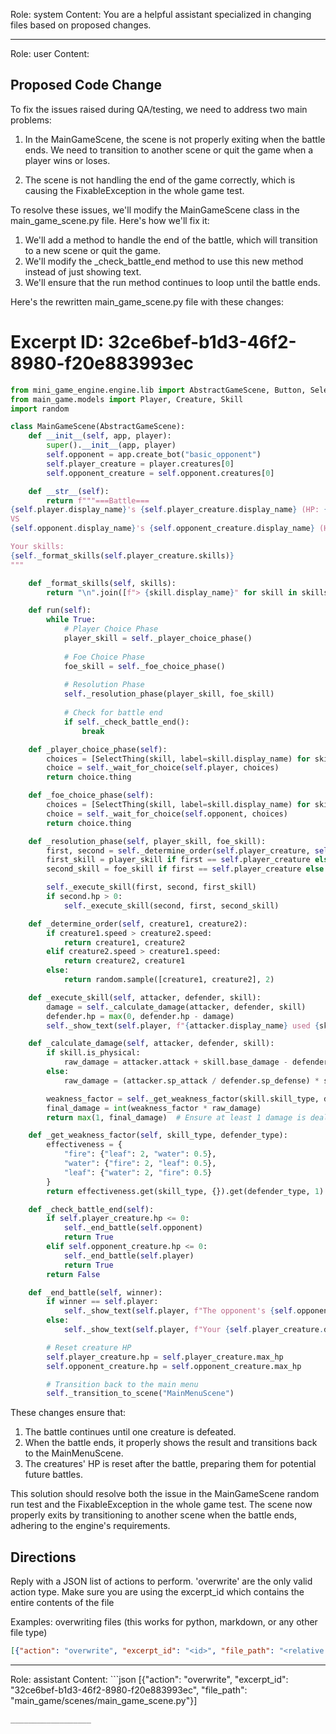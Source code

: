 Role: system
Content: You are a helpful assistant specialized in changing files based on proposed changes.
__________________
Role: user
Content: 
## Proposed Code Change
To fix the issues raised during QA/testing, we need to address two main problems:

1. In the MainGameScene, the scene is not properly exiting when the battle ends. We need to transition to another scene or quit the game when a player wins or loses.

2. The scene is not handling the end of the game correctly, which is causing the FixableException in the whole game test.

To resolve these issues, we'll modify the MainGameScene class in the main_game_scene.py file. Here's how we'll fix it:

1. We'll add a method to handle the end of the battle, which will transition to a new scene or quit the game.
2. We'll modify the _check_battle_end method to use this new method instead of just showing text.
3. We'll ensure that the run method continues to loop until the battle ends.

Here's the rewritten main_game_scene.py file with these changes:

# Excerpt ID: 32ce6bef-b1d3-46f2-8980-f20e883993ec
```python main_game/scenes/main_game_scene.py
from mini_game_engine.engine.lib import AbstractGameScene, Button, SelectThing
from main_game.models import Player, Creature, Skill
import random

class MainGameScene(AbstractGameScene):
    def __init__(self, app, player):
        super().__init__(app, player)
        self.opponent = app.create_bot("basic_opponent")
        self.player_creature = player.creatures[0]
        self.opponent_creature = self.opponent.creatures[0]

    def __str__(self):
        return f"""===Battle===
{self.player.display_name}'s {self.player_creature.display_name} (HP: {self.player_creature.hp}/{self.player_creature.max_hp})
VS
{self.opponent.display_name}'s {self.opponent_creature.display_name} (HP: {self.opponent_creature.hp}/{self.opponent_creature.max_hp})

Your skills:
{self._format_skills(self.player_creature.skills)}
"""

    def _format_skills(self, skills):
        return "\n".join([f"> {skill.display_name}" for skill in skills])

    def run(self):
        while True:
            # Player Choice Phase
            player_skill = self._player_choice_phase()
            
            # Foe Choice Phase
            foe_skill = self._foe_choice_phase()
            
            # Resolution Phase
            self._resolution_phase(player_skill, foe_skill)
            
            # Check for battle end
            if self._check_battle_end():
                break

    def _player_choice_phase(self):
        choices = [SelectThing(skill, label=skill.display_name) for skill in self.player_creature.skills]
        choice = self._wait_for_choice(self.player, choices)
        return choice.thing

    def _foe_choice_phase(self):
        choices = [SelectThing(skill, label=skill.display_name) for skill in self.opponent_creature.skills]
        choice = self._wait_for_choice(self.opponent, choices)
        return choice.thing

    def _resolution_phase(self, player_skill, foe_skill):
        first, second = self._determine_order(self.player_creature, self.opponent_creature)
        first_skill = player_skill if first == self.player_creature else foe_skill
        second_skill = foe_skill if first == self.player_creature else player_skill

        self._execute_skill(first, second, first_skill)
        if second.hp > 0:
            self._execute_skill(second, first, second_skill)

    def _determine_order(self, creature1, creature2):
        if creature1.speed > creature2.speed:
            return creature1, creature2
        elif creature2.speed > creature1.speed:
            return creature2, creature1
        else:
            return random.sample([creature1, creature2], 2)

    def _execute_skill(self, attacker, defender, skill):
        damage = self._calculate_damage(attacker, defender, skill)
        defender.hp = max(0, defender.hp - damage)
        self._show_text(self.player, f"{attacker.display_name} used {skill.display_name} and dealt {damage} damage to {defender.display_name}!")

    def _calculate_damage(self, attacker, defender, skill):
        if skill.is_physical:
            raw_damage = attacker.attack + skill.base_damage - defender.defense
        else:
            raw_damage = (attacker.sp_attack / defender.sp_defense) * skill.base_damage

        weakness_factor = self._get_weakness_factor(skill.skill_type, defender.creature_type)
        final_damage = int(weakness_factor * raw_damage)
        return max(1, final_damage)  # Ensure at least 1 damage is dealt

    def _get_weakness_factor(self, skill_type, defender_type):
        effectiveness = {
            "fire": {"leaf": 2, "water": 0.5},
            "water": {"fire": 2, "leaf": 0.5},
            "leaf": {"water": 2, "fire": 0.5}
        }
        return effectiveness.get(skill_type, {}).get(defender_type, 1)

    def _check_battle_end(self):
        if self.player_creature.hp <= 0:
            self._end_battle(self.opponent)
            return True
        elif self.opponent_creature.hp <= 0:
            self._end_battle(self.player)
            return True
        return False

    def _end_battle(self, winner):
        if winner == self.player:
            self._show_text(self.player, f"The opponent's {self.opponent_creature.display_name} has been defeated. You win!")
        else:
            self._show_text(self.player, f"Your {self.player_creature.display_name} has been defeated. You lose!")

        # Reset creature HP
        self.player_creature.hp = self.player_creature.max_hp
        self.opponent_creature.hp = self.opponent_creature.max_hp

        # Transition back to the main menu
        self._transition_to_scene("MainMenuScene")
```

These changes ensure that:

1. The battle continues until one creature is defeated.
2. When the battle ends, it properly shows the result and transitions back to the MainMenuScene.
3. The creatures' HP is reset after the battle, preparing them for potential future battles.

This solution should resolve both the issue in the MainGameScene random run test and the FixableException in the whole game test. The scene now properly exits by transitioning to another scene when the battle ends, adhering to the engine's requirements.

## Directions
Reply with a JSON list of actions to perform. 'overwrite' are the only valid action type. 
Make sure you are using the excerpt_id which contains the entire contents of the file

Examples:
overwriting files (this works for python, markdown, or any other file type)
```json output_example1
[{"action": "overwrite", "excerpt_id": "<id>", "file_path": "<relative file path>"}]
```

__________________
Role: assistant
Content: ```json
[{"action": "overwrite", "excerpt_id": "32ce6bef-b1d3-46f2-8980-f20e883993ec", "file_path": "main_game/scenes/main_game_scene.py"}]
```
__________________
